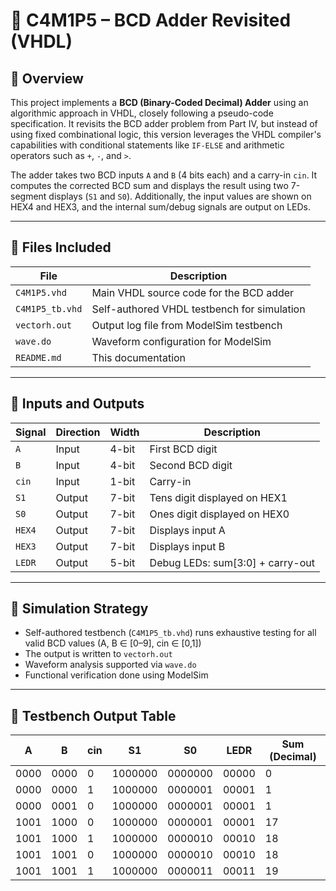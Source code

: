 # 🔢 C4M1P5 – BCD Adder Revisited (VHDL)

## 📌 Overview

This project implements a **BCD (Binary-Coded Decimal) Adder** using an algorithmic approach in VHDL, closely following a pseudo-code specification. It revisits the BCD adder problem from Part IV, but instead of using fixed combinational logic, this version leverages the VHDL compiler's capabilities with conditional statements like `IF-ELSE` and arithmetic operators such as `+`, `-`, and `>`.

The adder takes two BCD inputs `A` and `B` (4 bits each) and a carry-in `cin`. It computes the corrected BCD sum and displays the result using two 7-segment displays (`S1` and `S0`). Additionally, the input values are shown on HEX4 and HEX3, and the internal sum/debug signals are output on LEDs.

---

## 📂 Files Included

| File           | Description                                |
|----------------|--------------------------------------------|
| `C4M1P5.vhd`    | Main VHDL source code for the BCD adder    |
| `C4M1P5_tb.vhd` | Self-authored VHDL testbench for simulation |
| `vectorh.out`   | Output log file from ModelSim testbench     |
| `wave.do`       |  Waveform configuration for ModelSim |
| `README.md`     | This documentation                         |

---

## 🔌 Inputs and Outputs

| Signal | Direction | Width | Description                        |
|--------|-----------|-------|------------------------------------|
| `A`    | Input     | 4-bit | First BCD digit                    |
| `B`    | Input     | 4-bit | Second BCD digit                   |
| `cin`  | Input     | 1-bit | Carry-in                           |
| `S1`   | Output    | 7-bit | Tens digit displayed on HEX1       |
| `S0`   | Output    | 7-bit | Ones digit displayed on HEX0       |
| `HEX4` | Output    | 7-bit | Displays input A                   |
| `HEX3` | Output    | 7-bit | Displays input B                   |
| `LEDR` | Output    | 5-bit | Debug LEDs: sum[3:0] + carry-out   |

---

## 🧪 Simulation Strategy

- Self-authored testbench (`C4M1P5_tb.vhd`) runs exhaustive testing for all valid BCD values (A, B ∈ [0–9], cin ∈ [0,1])
- The output is written to `vectorh.out`
- Waveform analysis supported via `wave.do` 
- Functional verification done using ModelSim

---

## 🧪 Testbench Output Table

| A     | B     | cin | S1       | S0       | LEDR   | Sum (Decimal) |
|-------|-------|-----|----------|----------|--------|----------------|
| 0000  | 0000  | 0   | 1000000  | 0000000  | 00000  | 0              |
| 0000  | 0000  | 1   | 1000000  | 0000001  | 00001  | 1              |
| 0000  | 0001  | 0   | 1000000  | 0000001  | 00001  | 1              |
| 1001  | 1000  | 0   | 1000000  | 0000001  | 00001  | 17             |
| 1001  | 1000  | 1   | 1000000  | 0000010  | 00010  | 18             |
| 1001  | 1001  | 0   | 1000000  | 0000010  | 00010  | 18             |
| 1001  | 1001  | 1   | 1000000  | 0000011  | 00011  | 19             |


